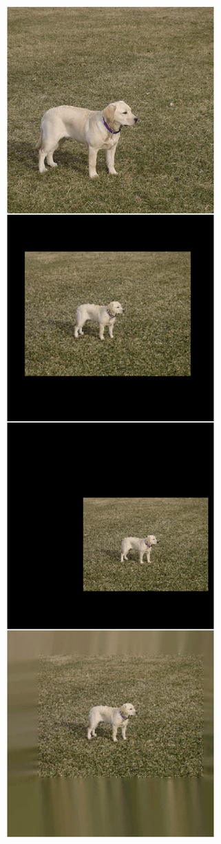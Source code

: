 ![](GIFS/Crop.gif)
![](GIFS/TranslateBlack.gif)
![](GIFS/ScaleBlack.gif)
![](GIFS/TranslateInpaint.gif)
